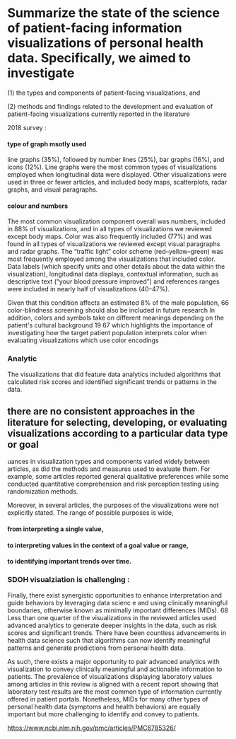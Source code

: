 # Summarize the state of the science of patient-facing information visualizations of personal health data. Specifically, we aimed to investigate 

(1) the types and components of patient-facing visualizations, and 

(2) methods and findings related to the development and evaluation of patient-facing visualizations currently reported in the literature


2018 survey :

#### type of graph msotly used
line graphs (35%), followed by number lines (25%), bar graphs (16%), and icons (12%). Line graphs were the most common types of 
visualizations employed when longitudinal data were displayed. Other visualizations were used in three or fewer articles, and included body maps, scatterplots, radar graphs, and visual paragraphs.



#### colour and numbers
The most common visualization component overall was numbers, included in 88% of visualizations, and in all types of visualizations 
we reviewed except body maps. Color was also frequently included (77%) and was found in all types of visualizations we reviewed except
visual paragraphs and radar graphs. The “traffic light” color scheme (red–yellow–green) was most frequently employed among the visualizations
that included color. Data labels (which specify units and other details about the data within the visualization), longitudinal data displays, 
contextual information, such as descriptive text (“your blood pressure improved”) and references ranges were included in nearly half of visualizations (40–47%).

Given that this condition affects an estimated 8% of the male population, 66 color-blindness screening should also be included in future research
In addition, colors and symbols take on different meanings depending on the patient's cultural background 19 67 which highlights the importance of investigating how
the target patient population interprets color when evaluating visualizations which use color encodings

### Analytic

The visualizations that did feature data analytics included algorithms that calculated risk scores and identified significant trends or patterns in the data.


## there are no consistent approaches in the literature for selecting, developing, or evaluating visualizations according to a particular data type or goal


uances in visualization types and components varied widely between articles, as did the methods and measures used to evaluate them. For example, some articles
reported general qualitative preferences while some conducted quantitative comprehension and risk perception testing using randomization methods. 

Moreover,
in several articles, the purposes of the visualizations were not explicitly stated. The range of possible purposes is wide, 
#### from interpreting a single value,
#### to interpreting values in the context of a goal value or range, 
#### to identifying important trends over time.


### SDOH visualziation is challenging :

Finally, there exist synergistic opportunities to enhance interpretation and guide behaviors by leveraging data scienc
e and using clinically meaningful boundaries, otherwise known as minimally important differences (MIDs). 68 Less than one quarter
of the visualizations in the reviewed articles used advanced analytics to generate deeper insights in the data, such as
risk scores and significant trends. There have been countless advancements in health data science such that algorithms can now 
identify meaningful patterns and generate predictions from personal health data. 

As such, there exists a major opportunity to pair advanced analytics with visualization to convey clinically meaningful and actionable information to patients.
 The prevalence of visualizations displaying laboratory values among articles in this review is aligned with a recent report showing that laboratory test results
 are the most common type of information currently offered in patient portals.  Nonetheless, MIDs for many other types of personal health data (symptoms and health behaviors)
 are equally important but more challenging to identify and convey to patients.

 



https://www.ncbi.nlm.nih.gov/pmc/articles/PMC6785326/

